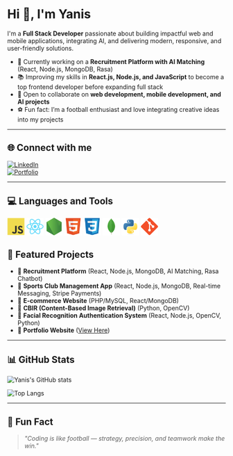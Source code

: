 # Hi 👋, I'm Yanis  

I'm a **Full Stack Developer** passionate about building impactful web and mobile applications, integrating AI, and delivering modern, responsive, and user-friendly solutions.  

- 🚀 Currently working on a **Recruitment Platform with AI Matching** (React, Node.js, MongoDB, Rasa)  
- 📚 Improving my skills in **React.js, Node.js, and JavaScript** to become a top frontend developer before expanding full stack  
- 🤝 Open to collaborate on **web development, mobile development, and AI projects**  
- ⚽ Fun fact: I’m a football enthusiast and love integrating creative ideas into my projects  

---

## 🌐 Connect with me  
[![LinkedIn](https://img.shields.io/badge/LinkedIn-003366?style=for-the-badge&logo=linkedin&logoColor=white)](https://www.linkedin.com/in/yanis-benkeder-6a7bba334/?originalSubdomain=ca)  
[![Portfolio](https://img.shields.io/badge/Portfolio-00AEEF?style=for-the-badge&logo=About.me&logoColor=white)](https://yanisbnkdr3.github.io/Portfolio-2-/)  

---

## 💻 Languages and Tools  

<p align="left">
<img src="https://raw.githubusercontent.com/devicons/devicon/master/icons/javascript/javascript-original.svg" alt="JavaScript" width="40" height="40"/>
<img src="https://raw.githubusercontent.com/devicons/devicon/master/icons/react/react-original.svg" alt="React" width="40" height="40"/>
<img src="https://raw.githubusercontent.com/devicons/devicon/master/icons/nodejs/nodejs-original.svg" alt="Node.js" width="40" height="40"/>
<img src="https://raw.githubusercontent.com/devicons/devicon/master/icons/html5/html5-original.svg" alt="HTML5" width="40" height="40"/>
<img src="https://raw.githubusercontent.com/devicons/devicon/master/icons/css3/css3-original.svg" alt="CSS3" width="40" height="40"/>
<img src="https://raw.githubusercontent.com/devicons/devicon/master/icons/mongodb/mongodb-original.svg" alt="MongoDB" width="40" height="40"/>
<img src="https://raw.githubusercontent.com/devicons/devicon/master/icons/python/python-original.svg" alt="Python" width="40" height="40"/>
<img src="https://raw.githubusercontent.com/devicons/devicon/master/icons/git/git-original.svg" alt="Git" width="40" height="40"/>
</p>

## 📂 Featured Projects  
- 🔹 **Recruitment Platform** (React, Node.js, MongoDB, AI Matching, Rasa Chatbot)  
- 🔹 **Sports Club Management App** (React, Node.js, MongoDB, Real-time Messaging, Stripe Payments)  
- 🔹 **E-commerce Website** (PHP/MySQL, React/MongoDB)  
- 🔹 **CBIR (Content-Based Image Retrieval)** (Python, OpenCV)  
- 🔹 **Facial Recognition Authentication System** (React, Node.js, OpenCV, Python)  
- 🔹 **Portfolio Website** ([View Here](https://yanisbnkdr3.github.io/Portfolio-2-/))  

---

## 📊 GitHub Stats  
![Yanis's GitHub stats](https://github-readme-stats.vercel.app/api?username=YanisBnkdr3&show_icons=true&theme=radical&title_color=00AEEF&icon_color=00AEEF&text_color=000000&bg_color=ffffff)  

![Top Langs](https://github-readme-stats.vercel.app/api/top-langs/?username=YanisBnkdr3&layout=compact&theme=radical&title_color=003366&text_color=000000&bg_color=ffffff)  

---

## 🚀 Fun Fact  
> *"Coding is like football — strategy, precision, and teamwork make the win."*
